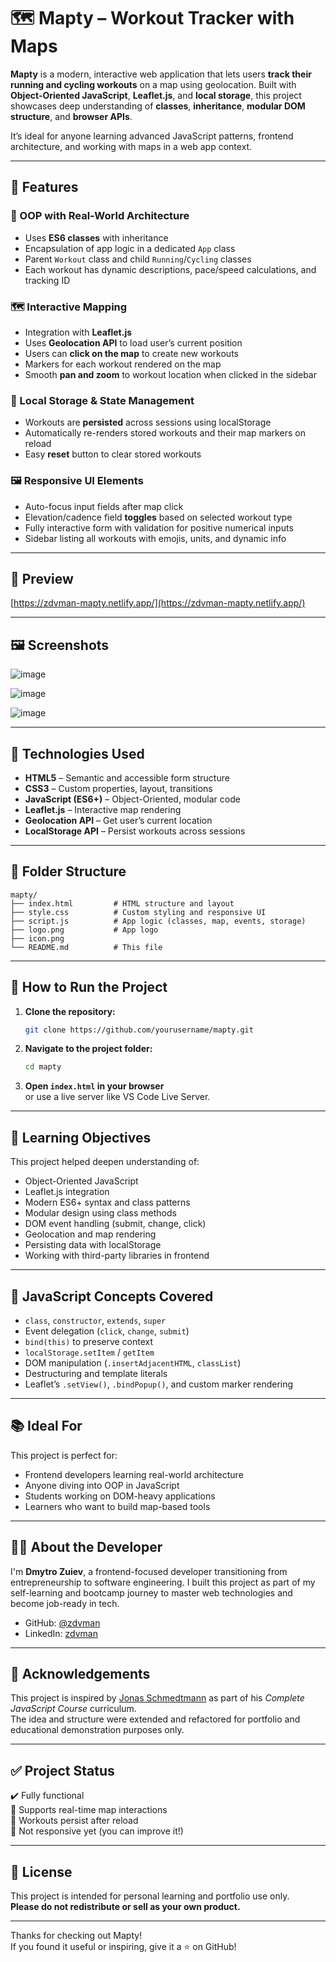 # 🗺️ Mapty – Workout Tracker with Maps

**Mapty** is a modern, interactive web application that lets users **track their running and cycling workouts** on a map using geolocation. Built with **Object-Oriented JavaScript**, **Leaflet.js**, and **local storage**, this project showcases deep understanding of **classes**, **inheritance**, **modular DOM structure**, and **browser APIs**.

It’s ideal for anyone learning advanced JavaScript patterns, frontend architecture, and working with maps in a web app context.

---

## 🌟 Features

### 🧠 OOP with Real-World Architecture

- Uses **ES6 classes** with inheritance
- Encapsulation of app logic in a dedicated `App` class
- Parent `Workout` class and child `Running`/`Cycling` classes
- Each workout has dynamic descriptions, pace/speed calculations, and tracking ID

### 🗺️ Interactive Mapping

- Integration with **Leaflet.js**
- Uses **Geolocation API** to load user’s current position
- Users can **click on the map** to create new workouts
- Markers for each workout rendered on the map
- Smooth **pan and zoom** to workout location when clicked in the sidebar

### 💾 Local Storage & State Management

- Workouts are **persisted** across sessions using localStorage
- Automatically re-renders stored workouts and their map markers on reload
- Easy **reset** button to clear stored workouts

### 🖼️ Responsive UI Elements

- Auto-focus input fields after map click
- Elevation/cadence field **toggles** based on selected workout type
- Fully interactive form with validation for positive numerical inputs
- Sidebar listing all workouts with emojis, units, and dynamic info

---

## 📸 Preview

[https://zdvman-mapty.netlify.app/](https://zdvman-mapty.netlify.app/)

---

## 🖼️ Screenshots

![image](https://github.com/user-attachments/assets/6b79c130-434f-4b8e-b7db-3db45ef1e1e8)

![image](https://github.com/user-attachments/assets/6f0a469b-8a71-4e37-b1e4-c181468f4679)

![image](https://github.com/user-attachments/assets/c5720deb-850b-403f-8f17-5d9ab8b0bab9)

---

## 🧪 Technologies Used

- **HTML5** – Semantic and accessible form structure
- **CSS3** – Custom properties, layout, transitions
- **JavaScript (ES6+)** – Object-Oriented, modular code
- **Leaflet.js** – Interactive map rendering
- **Geolocation API** – Get user’s current location
- **LocalStorage API** – Persist workouts across sessions

---

## 📁 Folder Structure

```
mapty/
├── index.html         # HTML structure and layout
├── style.css          # Custom styling and responsive UI
├── script.js          # App logic (classes, map, events, storage)
├── logo.png           # App logo
├── icon.png
└── README.md          # This file
```

---

## 🚀 How to Run the Project

1. **Clone the repository:**

   ```bash
   git clone https://github.com/yourusername/mapty.git
   ```

2. **Navigate to the project folder:**

   ```bash
   cd mapty
   ```

3. **Open `index.html` in your browser**  
   or use a live server like VS Code Live Server.

---

## 🎯 Learning Objectives

This project helped deepen understanding of:

- Object-Oriented JavaScript
- Leaflet.js integration
- Modern ES6+ syntax and class patterns
- Modular design using class methods
- DOM event handling (submit, change, click)
- Geolocation and map rendering
- Persisting data with localStorage
- Working with third-party libraries in frontend

---

## 📌 JavaScript Concepts Covered

- `class`, `constructor`, `extends`, `super`
- Event delegation (`click`, `change`, `submit`)
- `bind(this)` to preserve context
- `localStorage.setItem` / `getItem`
- DOM manipulation (`.insertAdjacentHTML`, `classList`)
- Destructuring and template literals
- Leaflet’s `.setView()`, `.bindPopup()`, and custom marker rendering

---

## 📚 Ideal For

This project is perfect for:

- Frontend developers learning real-world architecture
- Anyone diving into OOP in JavaScript
- Students working on DOM-heavy applications
- Learners who want to build map-based tools

---

## 🙋‍♂️ About the Developer

I'm **Dmytro Zuiev**, a frontend-focused developer transitioning from entrepreneurship to software engineering. I built this project as part of my self-learning and bootcamp journey to master web technologies and become job-ready in tech.

- GitHub: [@zdvman](https://github.com/zdvman)
- LinkedIn: [zdvman](https://www.linkedin.com/in/zdvman)

---

## 🧠 Acknowledgements

This project is inspired by [Jonas Schmedtmann](https://www.udemy.com/course/the-complete-javascript-course/) as part of his _Complete JavaScript Course_ curriculum.  
The idea and structure were extended and refactored for portfolio and educational demonstration purposes only.

---

## ✅ Project Status

✔️ Fully functional  
🔄 Supports real-time map interactions  
💾 Workouts persist after reload  
📱 Not responsive yet (you can improve it!)

---

## 📝 License

This project is intended for personal learning and portfolio use only.  
**Please do not redistribute or sell as your own product.**

---

Thanks for checking out Mapty!  
If you found it useful or inspiring, give it a ⭐️ on GitHub!
